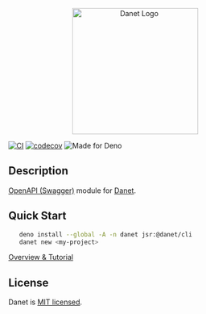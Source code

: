 <p align="center">
   <img src="https://user-images.githubusercontent.com/38007824/205580360-fa032554-5e9e-4266-8ec9-c78ca9a233bc.svg" width="250" alt="Danet Logo" />
</p>

[![CI](https://github.com/Sorikairox/Danet/actions/workflows/run-tests.yml/badge.svg)](https://github.com/Sorikairox/Danet/actions/workflows/run-tests.yml)
[![codecov](https://codecov.io/gh/Savory/Danet/branch/main/graph/badge.svg?token=R6WXVC669Z)](https://codecov.io/gh/Savory/Danet)
![Made for Deno](https://img.shields.io/badge/made%20for-Deno-6B82F6?style=flat-square)

## Description

[OpenAPI (Swagger)](https://www.openapis.org/) module for
[Danet](https://github.com/Savory/Danet).

## Quick Start
```bash
   deno install --global -A -n danet jsr:@danet/cli
   danet new <my-project>
```
[Overview & Tutorial](https://savory.github.io/Danet/openapi/introduction/)

## License

Danet is [MIT licensed](LICENSE).
